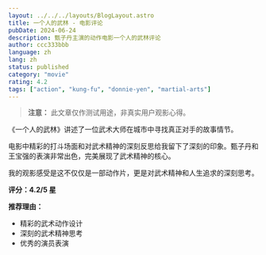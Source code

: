 ```yaml
---
layout: ../../../layouts/BlogLayout.astro
title: 一个人的武林 - 电影评论
pubDate: 2024-06-24
description: 甄子丹主演的动作电影一个人的武林评论
author: ccc333bbb
language: zh
lang: zh
status: published
category: "movie"
rating: 4.2
tags: ["action", "kung-fu", "donnie-yen", "martial-arts"]
---
```


> **注意：** 此文章仅作测试用途，非真实用户观影心得。

《一个人的武林》讲述了一位武术大师在城市中寻找真正对手的故事情节。

电影中精彩的打斗场面和对武术精神的深刻反思给我留下了深刻的印象。甄子丹和王宝强的表演非常出色，完美展现了武术精神的核心。

我的观影感受是这不仅仅是一部动作片，更是对武术精神和人生追求的深刻思考。

**评分：4.2/5 星**

**推荐理由：**
- 精彩的武术动作设计
- 深刻的武术精神思考
- 优秀的演员表演